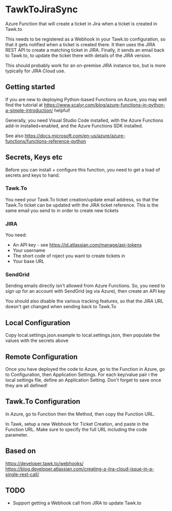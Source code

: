 # TawkToJiraSync
Azure Function that will create a ticket in Jira when a ticket is created 
in Tawk.to

This needs to be registered as a Webhook in your Tawk.to configuration, so
that it gets notified when a ticket is created there. It then uses the JIRA
REST API to create a matching ticket in JIRA. Finally, it sends an email
back to Tawk.to, to update the ticket there with details of the JIRA
version.

This should probably work for an on-premise JIRA instance too, but is more
typically for JIRA Cloud use.

## Getting started
If you are new to deploying Python-based Functions on Azure, you may well
find the tutorial at
https://www.scalyr.com/blog/azure-functions-in-python-a-simple-introduction/
helpful!

Generally, you need Visual Studio Code installed, with the Azure Functions 
add-in installed+enabled, and the Azure Functions SDK installed.

See also
https://docs.microsoft.com/en-us/azure/azure-functions/functions-reference-python

## Secrets, Keys etc
Before you can install + configure this function, you need to get a load of
secrets and keys to hand.

### Tawk.To
You need your Tawk.To ticket creation/update email address, so that the
Tawk.To ticket can be updated with the JIRA ticket reference. This is the
same email you send to in order to create new tickets

### JIRA
You need:
 * An API key - see https://id.atlassian.com/manage/api-tokens
 * Your username
 * The short code of roject you want to create tickets in
 * Your base URL

### SendGrid
Sending emails directly isn't allowed from Azure Functions. So, you need to
sign up for an account with SendGrid (eg via Azure), then create an API
key

You should also disable the various tracking features, so that the JIRA URL
doesn't get changed when sending back to Tawk.To

## Local Configuration
Copy local.settings.json.example to local.settings.json, then populate 
the values with the secrets above

## Remote Configuration
Once you have deployed the code to Azure, go to the Function in Azure, 
go to Configuration, then Application Settings. For each key/value pair
i the local settings file, define an Application Setting. Don't forget to
save once they are all defined!

## Tawk.To Configuration
In Azure, go to Function then the Method, then copy the Function URL.

In Tawk, setup a new Webhook for Ticket Creation, and paste in the
Function URL. Make sure to specify the full URL including the code
parameter.

## Based on
https://developer.tawk.to/webhooks/
https://blog.developer.atlassian.com/creating-a-jira-cloud-issue-in-a-single-rest-call/

## TODO
* Support getting a Webhook call from JIRA to update Tawk.to
